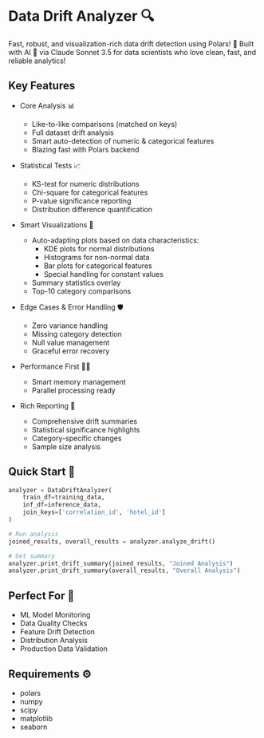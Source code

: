 # Data Drift Analyzer 🔍

Fast, robust, and visualization-rich data drift detection using Polars! 🚀
Built with AI 💙 via Claude Sonnet 3.5 for data scientists who love clean, fast, and reliable analytics!

## Key Features

- Core Analysis 📊
  - Like-to-like comparisons (matched on keys)
  - Full dataset drift analysis
  - Smart auto-detection of numeric & categorical features
  - Blazing fast with Polars backend

- Statistical Tests 📈
  - KS-test for numeric distributions
  - Chi-square for categorical features
  - P-value significance reporting
  - Distribution difference quantification

- Smart Visualizations 🎨
  - Auto-adapting plots based on data characteristics:
    - KDE plots for normal distributions
    - Histograms for non-normal data
    - Bar plots for categorical features
    - Special handling for constant values
  - Summary statistics overlay
  - Top-10 category comparisons

- Edge Cases & Error Handling 🛡️
  - Zero variance handling
  - Missing category detection
  - Null value management
  - Graceful error recovery

- Performance First 🏃‍♂️
  - Smart memory management
  - Parallel processing ready

- Rich Reporting 📝
  - Comprehensive drift summaries
  - Statistical significance highlights
  - Category-specific changes
  - Sample size analysis

## Quick Start 🚀

```python
analyzer = DataDriftAnalyzer(
    train_df=training_data,
    inf_df=inference_data,
    join_keys=['correlation_id', 'hotel_id']
)

# Run analysis
joined_results, overall_results = analyzer.analyze_drift()

# Get summary
analyzer.print_drift_summary(joined_results, "Joined Analysis")
analyzer.print_drift_summary(overall_results, "Overall Analysis")
```

## Perfect For 🎯
- ML Model Monitoring
- Data Quality Checks
- Feature Drift Detection
- Distribution Analysis
- Production Data Validation

## Requirements ⚙️
- polars
- numpy
- scipy
- matplotlib
- seaborn
